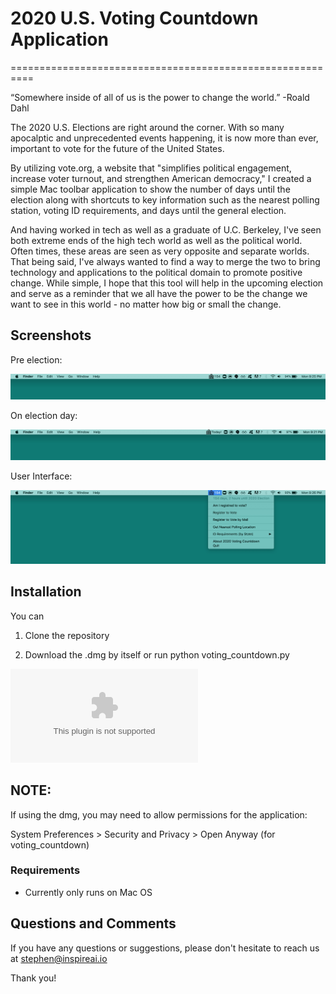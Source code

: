 # 2020 U.S. Voting Countdown Application
==========================================================


“Somewhere inside of all of us is the power to change the world.” -Roald Dahl

The 2020 U.S. Elections are right around the corner. With so many apocalptic and unprecedented events happening, it is now more than ever, important to vote for the future of the United States. 


By utilizing vote.org, a website that "simplifies political engagement, increase voter turnout, and strengthen American democracy," I created a simple Mac toolbar application to show the number of days until the election along with shortcuts to key information such as the nearest polling station, voting ID requirements, and days until the general election. 


And having worked in tech as well as a graduate of U.C. Berkeley, I've seen both extreme ends of the high tech world as well as the political world. Often times, these areas are seen as very opposite and separate worlds. That being said, I've always wanted to find a way to merge the two to bring technology and applications to the political domain to promote positive change. While simple, I hope that this tool will help in the upcoming election and serve as a reminder that we all have the power to be the change we want to see in this world - no matter how big or small the change. 


## Screenshots

Pre election:

![](/images/pre_election.jpg)


On election day:

![](/images/election_day.jpg)


User Interface:

![](/images/expanded.jpg)



## Installation

You can 

1. Clone the repository

2. Download the .dmg by itself or run python voting_countdown.py

![Download](https://github.com/stephenjhsu/voting_countdown_app/blob/master/US%20Voting%20Countdown.zip)

## NOTE:

If using the dmg, you may need to allow permissions for the application:

System Preferences > Security and Privacy > Open Anyway (for voting_countdown)


### Requirements 

- Currently only runs on Mac OS


## Questions and Comments 

If you have any questions or suggestions, please don't hesitate
to reach us at stephen@inspireai.io

Thank you!
